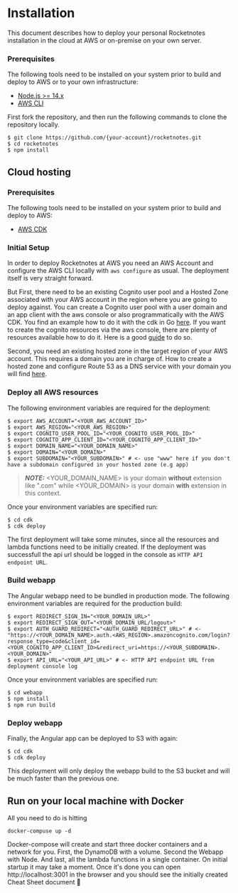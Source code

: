 # Installation
This document describes how to deploy your personal Rocketnotes installation in the cloud at AWS or on-premise on your own server.

### Prerequisites
The following tools need to be installed on your system prior to build and deploy to AWS or to your own infrastructure:

- [Node.js >= 14.x](https://nodejs.org/download/release/latest-v14.x/)
- [AWS CLI](https://docs.aws.amazon.com/cli/latest/userguide/getting-started-install.html)


First fork the repository, and then run the following commands to clone the repository locally.

```
$ git clone https://github.com/{your-account}/rocketnotes.git
$ cd rocketnotes
$ npm install
```

## Cloud hosting
### Prerequisites
The following tools need to be installed on your system prior to build and deploy to AWS:

- [AWS CDK](https://github.com/aws/aws-cdk)

### Initial Setup
In order to deploy Rocketnotes at AWS you need an AWS Account and configure the AWS CLI locally with `aws configure` as usual.
The deployment itself is very straight forward.

But First, there need to be an existing Cognito user pool and a Hosted Zone associated with your AWS account in the region where you are going to deploy against.
You can create a Cognito user pool with a user domain and an app client with the aws console or also programmatically with the AWS CDK.
You find an example how to do it with the cdk in Go [here](https://github.com/fynnfluegge/aws-cdk-go-templates/tree/main/cognito-httpapi).
If you want to create the cognito resources via the aws console, there are plenty of resources available how to do it. Here is a good [guide](https://docs.aws.amazon.com/cognito/latest/developerguide/getting-started-with-cognito-user-pools.html) to do so.

Second, you need an existing hosted zone in the target region of your AWS account. This requires a domain you are in charge of.
How to create a hosted zone and configure Route 53 as a DNS service with your domain you will find [here](https://docs.aws.amazon.com/Route53/latest/DeveloperGuide/CreatingHostedZone.html).

### Deploy all AWS resources
The following environment variables are required for the deployment:
```console
$ export AWS_ACCOUNT="<YOUR_AWS_ACCOUNT_ID>"
$ export AWS_REGION="<YOUR_AWS_REGION>"
$ export COGNITO_USER_POOL_ID="<YOUR_COGNITO_USER_POOL_ID>"
$ export COGNITO_APP_CLIENT_ID="<YOUR_COGNITO_APP_CLIENT_ID>"
$ export DOMAIN_NAME="<YOUR_DOMAIN_NAME>"
$ export DOMAIN="<YOUR_DOMAIN>"
$ export SUBDOMAIN="<YOUR_SUBDOMAIN>" # <- use "www" here if you don't have a subdomain configured in your hosted zone (e.g app)
```
> **_NOTE:_** <YOUR_DOMAIN_NAME> is your domain **without** extension like ".com" while <YOUR_DOMAIN> is your domain **with** extension in this context.

Once your environment variables are specified run:
```
$ cd cdk
$ cdk deploy
```

The first deployment will take some minutes, since all the resources and lambda functions need to be initially created. If the deployment was successfull the api url should be logged in the console as `HTTP API endpoint URL`.

### Build webapp
The Angular webapp need to be bundled in production mode.
The following environment variables are required for the production build:
```console
$ export REDIRECT_SIGN_IN="<YOUR_DOMAIN_URL>"
$ export REDIRECT_SIGN_OUT="<YOUR_DOMAIN_URL/logout>"
$ export AUTH_GUARD_REDIRECT="<AUTH_GUARD_REDIRECT_URL>" # <- "https://<YOUR_DOMAIN_NAME>.auth.<AWS_REGION>.amazoncognito.com/login?response_type=code&client_id=<YOUR_COGNITO_APP_CLIENT_ID>&redirect_uri=https://<YOUR_SUBDOMAIN>.<YOUR_DOMAIN>"
$ export API_URL="<YOUR_API_URL>" # <- HTTP API endpoint URL from deployment console log
```
Once your environment variables are specified run:
```
$ cd webapp
$ npm install
$ npm run build
```

### Deploy webapp
Finally, the Angular app can be deployed to S3 with again:
```
$ cd cdk
$ cdk deploy
```
This deployment will only deploy the webapp build to the S3 bucket and will be much faster than the previous one.

## Run on your local machine with Docker
All you need to do is hitting
```
docker-compuse up -d
```
Docker-compose will create and start three docker containers and a network for you. First, the DynamoDB with a volume. Second the Webapp with Node. And last, all the lambda functions in a single container. On initial startup it may take a moment. Once it's done you can open http://localhost:3001 in the browser and you should see the initially created Cheat Sheet document 🚀
